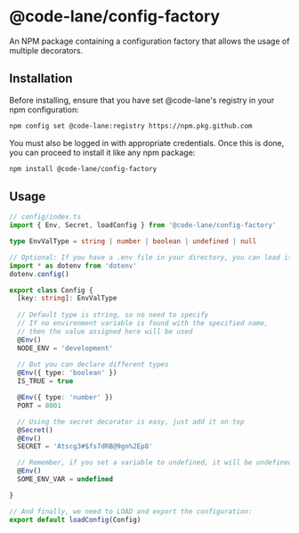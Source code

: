 # @code-lane/config-factory
An NPM package containing a configuration factory that allows the usage of multiple decorators.

## Installation
Before installing, ensure that you have set @code-lane's registry in your npm configuration:

```bash
npm config set @code-lane:registry https://npm.pkg.github.com
```
You must also be logged in with appropriate credentials. Once this is done, you can proceed to install it like any npm package:

```bash
npm install @code-lane/config-factory
```

## Usage
```typescript
// config/index.ts
import { Env, Secret, loadConfig } from '@code-lane/config-factory'

type EnvValType = string | number | boolean | undefined | null

// Optional: If you have a .env file in your directory, you can load it here
import * as dotenv from 'dotenv'
dotenv.config()

export class Config {
  [key: string]: EnvValType
  
  // Default type is string, so no need to specify
  // If no environment variable is found with the specified name, 
  // then the value assigned here will be used
  @Env()
  NODE_ENV = 'development'
  
  // But you can declare different types
  @Env({ type: 'boolean' })
  IS_TRUE = true

  @Env({ type: 'number' })
  PORT = 8001

  // Using the secret decorator is easy, just add it on top
  @Secret()
  @Env()
  SECRET = 'Atscg3#$fs7dRB@9gn%2Ep8'

  // Remember, if you set a variable to undefined, it will be undefined unless it is found in the environment
  @Env()
  SOME_ENV_VAR = undefined

}

// And finally, we need to LOAD and export the configuration:
export default loadConfig(Config)

```
